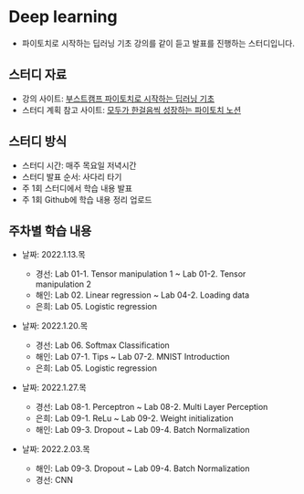 # Deep learning

- 파이토치로 시작하는 딥러닝 기초 강의를 같이 듣고 발표를 진행하는 스터디입니다.

## 스터디 자료

- 강의 사이트: [부스트캠프 파이토치로 시작하는 딥러닝 기초](https://www.boostcourse.org/ai214/joinLectures/25076)
- 스터디 계획 참고 사이트: [모두가 한걸음씩 성장하는 파이토치 노션](https://pseudo-lab.com/pytorch-694d6c20216a47cabc3f0b355f59e8bd)

## 스터디 방식
- 스터디 시간: 매주 목요일 저녁시간
- 스터디 발표 순서: 사다리 타기
- 주 1회 스터디에서 학습 내용 발표
- 주 1회 Github에 학습 내용 정리 업로드

## 주차별 학습 내용
- 날짜: 2022.1.13.목
  - 경선: Lab 01-1. Tensor manipulation 1 ~ Lab 01-2. Tensor manipulation 2
  - 해인: Lab 02. Linear regression ~ Lab 04-2. Loading data
  - 은희: Lab 05. Logistic regression

- 날짜: 2022.1.20.목
  - 경선: Lab 06. Softmax Classification
  - 해인: Lab 07-1. Tips ~ Lab 07-2. MNIST Introduction
  - 은희: Lab 05. Logistic regression

- 날짜: 2022.1.27.목
  - 경선: Lab 08-1. Perceptron ~ Lab 08-2. Multi Layer Perception
  - 은희: Lab 09-1. ReLu ~ Lab 09-2. Weight initialization
  - 해인: Lab 09-3. Dropout ~ Lab 09-4. Batch Normalization

- 날짜: 2022.2.03.목
  - 해인: Lab 09-3. Dropout ~ Lab 09-4. Batch Normalization
  - 경선: CNN

